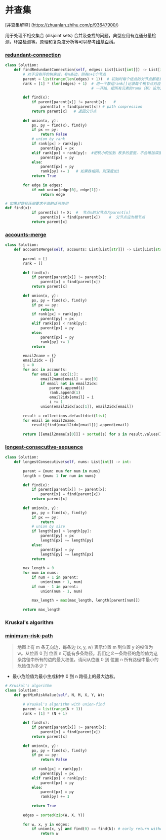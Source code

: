# 并查集
 [并查集解释] (https://zhuanlan.zhihu.com/p/93647900/)

用于处理不相交集合 (disjoint sets) 合并及查找的问题，典型应用有连通分量检测，环路检测等。原理和复杂度分析等可以参考[维基百科](https://en.wikipedia.org/wiki/Disjoint-set_data_structure)。

### [redundant-connection](https://leetcode-cn.com/problems/redundant-connection/)

```Python   # 路径压缩和按秩合并如果一起使用，时间复杂度接近O(n) 
class Solution:
    def findRedundantConnection(self, edges: List[List[int]]) -> List[int]:
        # 对于没有环的树来说，有n条边，则有n+1个节点
        parent = list(range(len(edges) + 1))  # 初始时每个结点的父节点都是自己，+1 表示第0个节点是空的，
        rank = [1] * (len(edges) + 1)  # 用一个数组rank[]记录每个根节点对应的树的深度（如果不是根节点，其rank相当于以它作为根节点的子树的深度）。
                                       # 一开始，把所有元素的rank（秩）设为1。合并时比较两个根节点，把rank较小者往较大者上合并。
        
        def find(x):
            if parent[parent[x]] != parent[x]:   #
                parent[x] = find(parent[x]) # path compression 
            return parent[x]   # 返回父节点
        
        def union(x, y):
            px, py = find(x), find(y)
            if px == py:
                return False
            # union by rank
            if rank[px] > rank[py]:
                parent[py] = px
            elif rank[px] < rank[py]:  #把秩小的加到 秩多的里面，不会增加深度，只会增加广度
                parent[px] = py
            else:
                parent[px] = py
                rank[py] += 1   # 如果秩相同，则深度加1
            return True
        
        for edge in edges:
            if not union(edge[0], edge[1]):
                return edge
```

```Python
# 如果对路径压缩要求不高的话可使用
def find(x):
            if parent[x] != X:  #  节点x的父节点为parent[x]
                parent[x] = find(parent[x])    #  父节点设为根节点
            return parent[x]
```

### [accounts-merge](https://leetcode-cn.com/problems/accounts-merge/)

```Python
class Solution:
    def accountsMerge(self, accounts: List[List[str]]) -> List[List[str]]:
        
        parent = []
        rank = []
        
        def find(x):
            if parent[parent[x]] != parent[x]:
                parent[x] = find(parent[x])
            return parent[x]
        
        def union(x, y):
            px, py = find(x), find(y)
            if px == py:
                return
            if rank[px] > rank[py]:
                parent[py] = px
            elif rank[px] < rank[py]:
                parent[px] = py
            else:
                parent[px] = py
                rank[py] += 1
            return
        
        email2name = {}
        email2idx = {}
        i = 0
        for acc in accounts:
            for email in acc[1:]:
                email2name[email] = acc[0]
                if email not in email2idx:
                    parent.append(i)
                    rank.append(1)
                    email2idx[email] = i
                    i += 1
                union(email2idx[acc[1]], email2idx[email])
        
        result = collections.defaultdict(list)
        for email in email2name:
            result[find(email2idx[email])].append(email)
        
        return [[email2name[s[0]]] + sorted(s) for s in result.values()]
```

### [longest-consecutive-sequence](https://leetcode-cn.com/problems/longest-consecutive-sequence/)

```Python
class Solution:
    def longestConsecutive(self, nums: List[int]) -> int:
        
        parent = {num: num for num in nums}
        length = {num: 1 for num in nums}
        
        def find(x):
            if parent[parent[x]] != parent[x]:
                parent[x] = find(parent[x])
            return parent[x]
        
        def union(x, y):
            px, py = find(x), find(y)
            if px == py:
                return
            # union by size
            if length[px] > length[py]:
                parent[py] = px
                length[px] += length[py]
            else:
                parent[px] = py
                length[py] += length[px]
            return
        
        max_length = 0
        for num in nums:
            if num + 1 in parent:
                union(num + 1, num)
            if num - 1 in parent:
                union(num - 1, num)
            
            max_length = max(max_length, length[parent[num]])
        
        return max_length
```

### Kruskal's algorithm

### [minimum-risk-path](https://www.lintcode.com/problem/minimum-risk-path/description)

> 地图上有 m 条无向边，每条边 (x, y, w) 表示位置 m 到位置 y 的权值为 w。从位置 0 到 位置 n 可能有多条路径。我们定义一条路径的危险值为这条路径中所有的边的最大权值。请问从位置 0 到 位置 n 所有路径中最小的危险值为多少？

- 最小危险值为最小生成树中 0 到 n 路径上的最大边权。

```Python
# Kruskal's algorithm
class Solution:
    def getMinRiskValue(self, N, M, X, Y, W):
        
        # Kruskal's algorithm with union-find
        parent = list(range(N + 1))
        rank = [1] * (N + 1)
        
        def find(x):
            if parent[parent[x]] != parent[x]:
                parent[x] = find(parent[x])
            return parent[x]
        
        def union(x, y):
            px, py = find(x), find(y)
            if px == py:
                return False
            
            if rank[px] > rank[py]:
                parent[py] = px
            elif rank[px] < rank[py]:
                parent[px] = py
            else:
                parent[px] = py
                rank[py] += 1
            
            return True
        
        edges = sorted(zip(W, X, Y))
        
        for w, x, y in edges:
            if union(x, y) and find(0) == find(N): # early return without constructing MST
                return w
```

